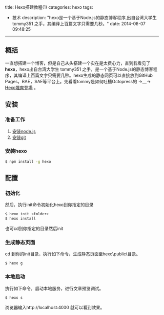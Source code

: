 title: Hexo搭建教程(1)
categories: hexo
tags:
  - 技术
description: "hexo是一个基于Node.js的静态博客程序,出自台湾大学生 tommy351 之手，其编译上百篇文字只需要几秒。"
date: 2014-08-07 09:48:25
---
## 概括

一直想搭建一个博客，但是自己从头搭建一个实在是太费心力，直到我看见了**hexo**，hexo出自台湾大学生 tommy351 之手，是一个基于Node.js的静态博客程序，其编译上百篇文字只需要几秒。hexo生成的静态网页可以直接放到GitHub Pages，BAE，SAE等平台上。先看看tommy是如何吐槽Octopress的 →＿→ [Hexo颯爽登場](http://zespia.tw/blog/2012/10/11/hexo-debut) 。
## 安装
### 准备工作
1. [安装node.js](http://nodejs.org/)
2. [安装git](http://git-scm.com/)

### 安装hexo
``` bash
$ npm install -g hexo
```
## 配置
### 初始化
然后，执行init命令初始化hexo到你指定的目录
``` bash
$ hexo init <folder>
$ hexo install
```
也可cd到你指定的目录然后init
### 生成静态页面
cd 到你的init目录，执行如下命令，生成静态页面至hexo\public\目录。
``` bash
$ hexo g
```
### 本地启动
执行如下命令，启动本地服务，进行文章预览调试。
``` bash
$ hexo s
```
浏览器输入http://localhost:4000 就可以看到效果。